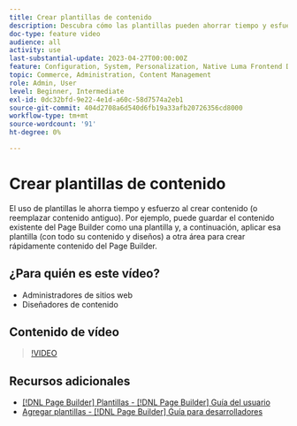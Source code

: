 ```yaml
---
title: Crear plantillas de contenido
description: Descubra cómo las plantillas pueden ahorrar tiempo y esfuerzo al crear contenido o reemplazar contenido antiguo.
doc-type: feature video
audience: all
activity: use
last-substantial-update: 2023-04-27T00:00:00Z
feature: Configuration, System, Personalization, Native Luma Frontend Development
topic: Commerce, Administration, Content Management
role: Admin, User
level: Beginner, Intermediate
exl-id: 0dc32bfd-9e22-4e1d-a60c-58d7574a2eb1
source-git-commit: 404d2708a6d540d6fb19a33afb20726356cd8000
workflow-type: tm+mt
source-wordcount: '91'
ht-degree: 0%

---
```


# Crear plantillas de contenido

El uso de plantillas le ahorra tiempo y esfuerzo al crear contenido (o reemplazar contenido antiguo). Por ejemplo, puede guardar el contenido existente del Page Builder como una plantilla y, a continuación, aplicar esa plantilla (con todo su contenido y diseños) a otra área para crear rápidamente contenido del Page Builder.

## ¿Para quién es este vídeo?

- Administradores de sitios web
- Diseñadores de contenido

## Contenido de vídeo

>[!VIDEO](https://video.tv.adobe.com/v/3410841?quality=12&learn=on&captions=spa)

## Recursos adicionales

- [[!DNL Page Builder] Plantillas - [!DNL Page Builder] Guía del usuario](https://experienceleague.adobe.com/docs/commerce-admin/page-builder/templates.html?lang=es)
- [Agregar plantillas - [!DNL Page Builder] Guía para desarrolladores](https://developer.adobe.com/commerce/frontend-core/page-builder/content-types/create/add-templates/)
